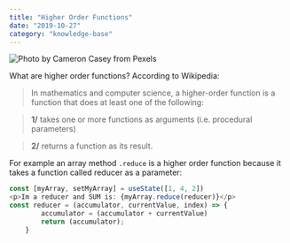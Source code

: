 ```yaml
---
title: "Higher Order Functions"
date: "2019-10-27"
category: "knowledge-base"
---
```


![](https://i.imgur.com/o8RCUlW.jpg "Photo by Cameron Casey from Pexels")


What are higher order functions? According to Wikipedia:

> In mathematics and computer science, a higher-order function is a function that does at least one of the following:

> **1/** takes one or more functions as arguments (i.e. procedural parameters)

> **2/** returns a function as its result.

For example an array method <code>.reduce</code> is a higher order function because it takes a function called reducer as a parameter:


```javascript
const [myArray, setMyArray] = useState([1, 4, 2]) 
<p>Im a reducer and SUM is: {myArray.reduce(reducer)}</p>
const reducer = (accumulator, currentValue, index) => {
        accumulator = (accumulator + currentValue)        
        return (accumulator);
    } 
```   